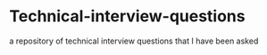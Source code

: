 # Technical-interview-questions
a repository of technical interview questions that I have been asked
